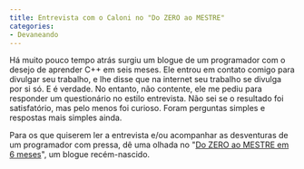 ```yaml
---
title: Entrevista com o Caloni no "Do ZERO ao MESTRE"
categories:
- Devaneando
---
```


Há muito pouco tempo atrás surgiu um blogue de um programador com o desejo de aprender C++ em seis meses. Ele entrou em contato comigo para divulgar seu trabalho, e lhe disse que na internet seu trabalho se divulga por si só. E é verdade. No entanto, não contente, ele me pediu para responder um questionário no estilo entrevista. Não sei se o resultado foi satisfatório, mas pelo menos foi curioso. Foram perguntas simples e respostas mais simples ainda.

Para os que quiserem ler a entrevista e/ou acompanhar as desventuras de um programador com pressa, dê uma olhada no "[Do ZERO ao MESTRE em 6 meses](http://dozeroaomestre.blogspot.com/2008/07/entrevista-wanderlei-caloni.html)", um blogue recém-nascido.


